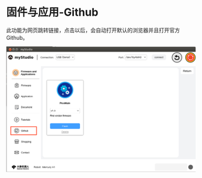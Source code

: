 # 固件与应用-Github

此功能为网页跳转链接，点击以后，会自动打开默认的浏览器并且打开官方Github。

![home](../resources/3-firmware/5-github/firmware_main_en.png)